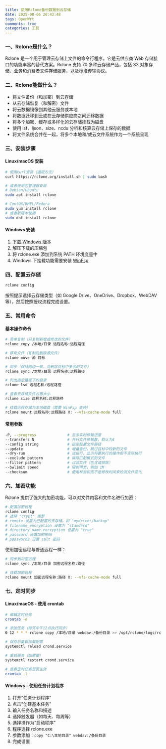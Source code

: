 ```yaml
---
title: 使用Rclone备份数据到云存储
date: 2025-08-06 20:43:48
tags: OpenWrt
comments: true
categories: 工具
---
```

### 一、Rclone是什么？

Rclone 是一个用于管理云存储上文件的命令行程序。它是云供应商 Web 存储接口的功能丰富的替代方案。Rclone 支持 70 多种云存储产品，包括 S3 对象存储、业务和消费者文件存储服务，以及标准传输协议。
### 二、Rclone能做什么？

- 将文件备份（和加密）到云存储
- 从云存储恢复（和解密）文件
- 将云数据镜像到其他云服务或本地
- 将数据迁移到云或在云存储供应商之间迁移数据
- 将多个加密、缓存或多样化的云存储挂载为磁盘
- 使用 lsf、ljson、size、ncdu 分析和核算云存储上保存的数据
- 将文件系统合并在一起，将多个本地和/或云文件系统作为一个系统呈现
### 三、安装步骤

#### Linux/macOS 安装

```bash
# 使用curl安装（通用方法）
curl https://rclone.org/install.sh | sudo bash

# 或者使用包管理器安装
# Debian/Ubuntu
sudo apt install rclone

# CentOS/RHEL/Fedora
sudo yum install rclone
# 或者新版本使用
sudo dnf install rclone
```

#### Windows 安装

1. [下载 Windows 版本](https://rclone.org/downloads/)
2. 解压下载的压缩包
3. 将 rclone.exe 添加到系统 PATH 环境变量中
4. Windows 下挂载功能需要安装 [WinFsp](https://winfsp.dev/rel/)

### 四、配置云存储

```bash
rclone config
```

按照提示选择云存储类型（如 Google Drive、OneDrive、Dropbox、WebDAV 等），然后按照授权流程完成设置。

### 五、常用命令

#### 基本操作命令

```bash
# 简单复制（只复制新增或修改的文件）
rclone copy /本地/目录 远程名称:远程路径

# 移动文件（复制后删除源文件）
rclone move 源 目标

# 同步（保持两边一致，会删除目标中多余的文件）
rclone sync /本地/目录 远程名称:远程路径

# 列出指定路径下的目录
rclone lsd 远程名称:远程路径

# 查看云存储文件占用大小
rclone size 远程名称:远程路径

# 挂载远程存储为本地磁盘（需要 WinFsp 支持）
rclone mount 远程名称:远程路径 X: --vfs-cache-mode full
```

#### 常用参数

```bash
-P, --progress              # 显示实时传输进度
--transfers N               # 并行文件传输数，默认为4
--config string             # 指定配置文件路径
--update                    # 增量备份，跳过目标中较新的文件
--dry-run                   # 试运行，显示将要执行的操作但不实际执行
--exclude pattern           # 排除匹配模式的文件
--filter pattern            # 过滤文件（包含或排除）
--bwlimit speed             # 限制带宽，例如 1M
--checksum                  # 使用校验和而不是修改时间来检测文件变化
```

### 六、加密功能

Rclone 提供了强大的加密功能，可以对文件内容和文件名进行加密：

```bash
# 配置加密远程
rclone config
# 选择 "crypt" 类型
# remote 设置为已配置的云存储，如 "mydrive:/backup"
# filename_encryption 设置为 "standard"
# directory_name_encryption 设置为 "true"
# password 设置加密密码
# password2 设置 salt 密码
```

使用加密远程与普通远程一样：

```bash
# 同步到加密远程
rclone sync /本地/目录 加密远程名称:路径

# 挂载加密远程
rclone mount 加密远程名称:路径 X: --vfs-cache-mode full
```

### 七、定时同步

#### Linux/macOS - 使用 crontab

```bash
# 编辑定时任务
crontab -e

# 添加任务（每天中午12点执行同步）
0 12 * * * rclone copy /本地/目录 webdav:/备份目录 >> /opt/rclone/logs/rclone.log 2>&1

# 保存后重新加载配置
systemctl reload crond.service

# 重启服务（如需要）
systemctl restart crond.service

# 查看定时任务是否生效
crontab -l
```

#### Windows - 使用任务计划程序

1. 打开"任务计划程序"
2. 点击"创建基本任务"
3. 输入任务名称和描述
4. 选择触发器（如每天、每周等）
5. 选择操作为"启动程序"
6. 程序选择 rclone.exe
7. 参数添加：`copy "C:\本地目录" webdav:/备份目录`
8. 完成设置

